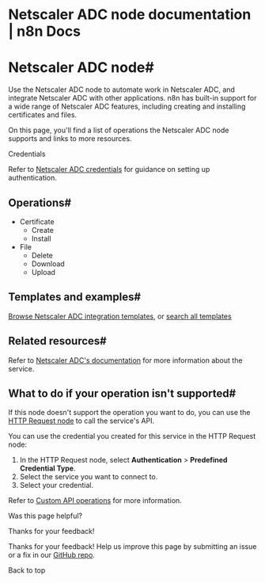 # Netscaler ADC node documentation | n8n Docs

[ ](https://github.com/n8n-io/n8n-docs/edit/main/docs/integrations/builtin/app-nodes/n8n-nodes-base.netscaleradc.md "Edit this page")

# Netscaler ADC node#

Use the Netscaler ADC node to automate work in Netscaler ADC, and integrate Netscaler ADC with other applications. n8n has built-in support for a wide range of Netscaler ADC features, including creating and installing certificates and files.

On this page, you'll find a list of operations the Netscaler ADC node supports and links to more resources.

Credentials

Refer to [Netscaler ADC credentials](../../credentials/netscaleradc/) for guidance on setting up authentication. 

## Operations#

  * Certificate
    * Create
    * Install
  * File
    * Delete
    * Download
    * Upload

## Templates and examples#

[Browse Netscaler ADC integration templates](https://n8n.io/integrations/netscaler-adc/), or [search all templates](https://n8n.io/workflows/)

## Related resources#

Refer to [Netscaler ADC's documentation](https://docs.citrix.com/en-us/citrix-adc/current-release/) for more information about the service.

## What to do if your operation isn't supported#

If this node doesn't support the operation you want to do, you can use the [HTTP Request node](../../core-nodes/n8n-nodes-base.httprequest/) to call the service's API.

You can use the credential you created for this service in the HTTP Request node: 

  1. In the HTTP Request node, select **Authentication** > **Predefined Credential Type**.
  2. Select the service you want to connect to.
  3. Select your credential.

Refer to [Custom API operations](../../../custom-operations/) for more information.

Was this page helpful? 

Thanks for your feedback! 

Thanks for your feedback! Help us improve this page by submitting an issue or a fix in our [GitHub repo](https://github.com/n8n-io/n8n-docs). 

Back to top
